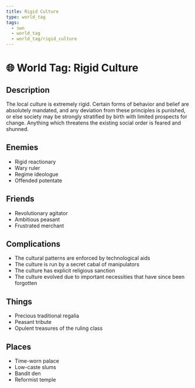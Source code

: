 ```yaml
---
title: Rigid Culture
type: world_tag
tags:
  - swn
  - world_tag
  - world_tag/rigid_culture
---
```

# 🌐 World Tag: Rigid Culture

## Description
The local culture is extremely rigid. Certain forms of behavior and belief are absolutely mandated, and any deviation from these principles is punished, or else society may be strongly stratified by birth with limited prospects for change. Anything which threatens the existing social order is feared and shunned.
## Enemies
- Rigid reactionary
- Wary ruler
- Regime ideologue
- Offended potentate

## Friends
- Revolutionary agitator
- Ambitious peasant
- Frustrated merchant

## Complications
- The cultural patterns are enforced by technological aids
- The culture is run by a secret cabal of manipulators
- The culture has explicit religious sanction
- The culture evolved due to important necessities that have since been forgotten

## Things
- Precious traditional regalia
- Peasant tribute
- Opulent treasures of the ruling class

## Places
- Time-worn palace
- Low-caste slums
- Bandit den
- Reformist temple

